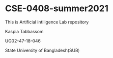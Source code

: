 # CSE-0408-summer2021

This is Artificial intiligence Lab repository

Kaspia Tabbassom

UG02-47-18-046

State University of Bangladesh(SUB)

